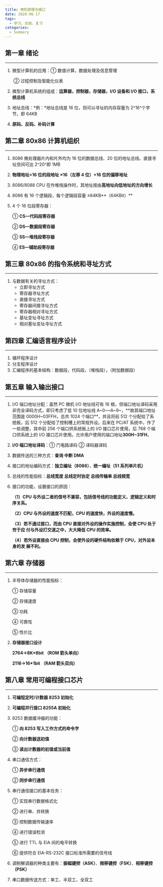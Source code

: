 ```yaml
---
title: 微机原理与接口
date: 2020-06-17
tags:
  - 学习，总结，复习
categories:
  - Summary
---
```


## 第一章 绪论

---

1. 微型计算机的应用：① 数值计算，数据处理及信息管理

   ​ ② 过程控制及智能化仪表

2. 微型计算机系统的组成：**运算器，控制器，存储器，I/O 设备和 I/O 接口，系统总线**
3. 地址总线：*例：*地址总线是 16 位，则可以寻址的内存容量为 2^16^个字节，即 64KB
4. **原码、反码、补码计算**

## 第二章 80x86 计算机组织

---

1. 8086 微处理器片内和片外均为 16 位的数据总线、20 位的地址总线、直接寻址空间可达 2^20^即 1MB

2. **物理地址=16 位的段地址 ×16（左移 4 位）+16 位的偏移地址**

3. 8086/8088 CPU 在作堆栈操作时，其地址按由**高地址向低地址的方向增长**

4. 8086 有 16 个逻辑段，每个逻辑段容量 ≤64KB**（64KBit）**

5. 4 个 16 位段寄存器：

   ① **CS—代码段寄存器**

   ② **DS—数据段寄存器**

   ③ **SS—堆栈段寄存器**

   ④ **ES—辅助段寄存器**

## 第三章 80x86 的指令系统和寻址方式

---

1. 与数据有关的寻址方式：
   - 立即寻址方式
   - 寄存器寻址方式
   - 直接寻址方式
   - 寄存器间接寻址方式
   - 寄存器相对寻址方式
   - 基址变址寻址方式
   - 相对基址变址寻址方式

## 第四章 汇编语言程序设计

---

1. 循环程序设计
2. 分支程序设计
3. 汇编程序的基本结构：数据段，代码段，（堆栈段），（附加数据段）

## 第五章 输入输出接口

---

1. I/O 端口地址分配：虽然 PC 微机 I/O 地址线可有 16 根，但端口地址译码采用非完全译码方式，即只考虑了低 10 位地址线 A~0~~A~9~，**故其端口地址范围是 0000H~03FFH，总共 1024 个端口**，并且将前 512 个分配给了系统板，后 512 个分配给了控制槽上的常规外设。后来在 PC/AT 系统中，作了一些调整，其中前 256 个端口供系统板上的 I/O 接口芯片使用，后 768 个端口供系统上的 I/O 接口芯片使用。允许用户使用的端口地址**300H~31FH**。

2. **I/O 端口地址译码**：① 门电路译码 ② 译码器译码

3. 数据传送的三种方式：**查询 中断 DMA**

4. 接口的地址编码方式：**独立编址（8086）**，**统一编址（51 系列单片机）**

5. 总线的性能指标：**总线宽度 总线定时协定 总线传输率 总线频宽**

6. 接口的功能，设置接口的原因：

   **（1）CPU 与外设二者的信号不兼容，包括信号线的功能定义、逻辑定义和时序关系。**

   **（2）CPU 与外设的速度不匹配，CPU 的速度快，外设的速度慢。**

   **（3）若不通过接口，而由 CPU 直接对外设的操作实施控制，会使 CPU 处于穷于应 付与外设打交道之中，大大降低 CPU 的效率。**

   **（4）若外设直接由 CPU 控制，会使外设的硬件结构依赖于 CPU，对外设本身的发 展不利。**

## 第六章 存储器

---

1. 半导体存储器的性能指标：

   ① 存储容量

   ② 存储速度

   ③ 功耗

   ④ 可靠性

   ⑤ 性价比

2. **存储器接口设计**

   **2764→8K\*8bit （ROM 箭头单向）**

   **2116→16\*1bit （RAM 箭头双向）**

## 第八章 常用可编程接口芯片

---

1. **可编程定时/计数器 8253 初始化**

2. **可编程并行接口 8255A 初始化**

3. 8253 数据缓冲器的功能：

   ① **向 8253 写入工作方式的命令字**

   ② **向计数器送初值**

   ③ **读出计数器的初值或当前值**

4. 串口通信方式：

   ① **异步串行通信**

   ② **同步串行通信**

5. 串行通信接口的基本任务：

   ① 实现串行数据格式化

   ② 进行串、并转换

   ③ 控制数据传输速率

   ④ 进行错误检测

   ⑤ 进行 TTL 与 EIA 间的电平转换

   ⑥ 提供符合 EIA-RS-232C 接口标准所需要的信号线

6. 调制解调器的种类主要有：**振幅键控（ASK）**、**频移键控（FSK）**、**相移键控（PSK）**
7. 串口数据传送方式：单工、半双工、全双工
